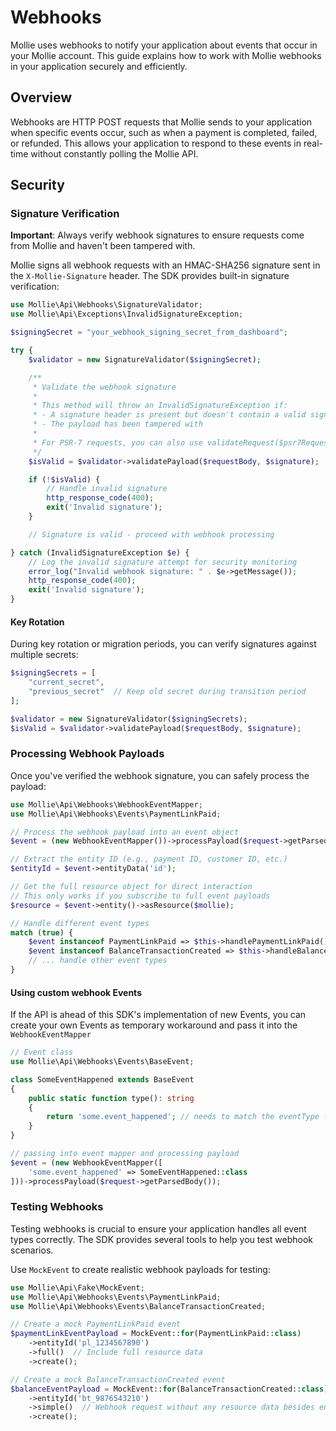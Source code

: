 # Webhooks

Mollie uses webhooks to notify your application about events that occur in your Mollie account. This guide explains how to work with Mollie webhooks in your application securely and efficiently.

## Overview

Webhooks are HTTP POST requests that Mollie sends to your application when specific events occur, such as when a payment is completed, failed, or refunded. This allows your application to respond to these events in real-time without constantly polling the Mollie API.

## Security

### Signature Verification

**Important**: Always verify webhook signatures to ensure requests come from Mollie and haven't been tampered with.

Mollie signs all webhook requests with an HMAC-SHA256 signature sent in the `X-Mollie-Signature` header. The SDK provides built-in signature verification:

```php
use Mollie\Api\Webhooks\SignatureValidator;
use Mollie\Api\Exceptions\InvalidSignatureException;

$signingSecret = "your_webhook_signing_secret_from_dashboard";

try {
    $validator = new SignatureValidator($signingSecret);

    /**
     * Validate the webhook signature
     *
     * This method will throw an InvalidSignatureException if:
     * - A signature header is present but doesn't contain a valid signature
     * - The payload has been tampered with
     *
     * For PSR-7 requests, you can also use validateRequest($psr7Request)
     */
    $isValid = $validator->validatePayload($requestBody, $signature);

    if (!$isValid) {
        // Handle invalid signature
        http_response_code(400);
        exit('Invalid signature');
    }

    // Signature is valid - proceed with webhook processing

} catch (InvalidSignatureException $e) {
    // Log the invalid signature attempt for security monitoring
    error_log("Invalid webhook signature: " . $e->getMessage());
    http_response_code(400);
    exit('Invalid signature');
}
```

#### Key Rotation

During key rotation or migration periods, you can verify signatures against multiple secrets:

```php
$signingSecrets = [
    "current_secret",
    "previous_secret"  // Keep old secret during transition period
];

$validator = new SignatureValidator($signingSecrets);
$isValid = $validator->validatePayload($requestBody, $signature);
```

### Processing Webhook Payloads

Once you've verified the webhook signature, you can safely process the payload:

```php
use Mollie\Api\Webhooks\WebhookEventMapper;
use Mollie\Api\Webhooks\Events\PaymentLinkPaid;

// Process the webhook payload into an event object
$event = (new WebhookEventMapper())->processPayload($request->getParsedBody());

// Extract the entity ID (e.g., payment ID, customer ID, etc.)
$entityId = $event->entityData('id');

// Get the full resource object for direct interaction
// This only works if you subscribe to full event payloads
$resource = $event->entity()->asResource($mollie);

// Handle different event types
match (true) {
    $event instanceof PaymentLinkPaid => $this->handlePaymentLinkPaid(),
    $event instanceof BalanceTransactionCreated => $this->handleBalanceTransactionCreated(),
    // ... handle other event types
}
```

#### Using custom webhook Events
If the API is ahead of this SDK's implementation of new Events, you can create your own Events as temporary workaround and pass it into the `WebhookEventMapper`

```php
// Event class
use Mollie\Api\Webhooks\Events\BaseEvent;

class SomeEventHappened extends BaseEvent
{
    public static function type(): string
    {
        return 'some.event_happened'; // needs to match the eventType from the documentation
    }
}

// passing into event mapper and processing payload
$event = (new WebhookEventMapper([
    'some.event_happened' => SomeEventHappened::class
]))->processPayload($request->getParsedBody());
```

### Testing Webhooks

Testing webhooks is crucial to ensure your application handles all event types correctly. The SDK provides several tools to help you test webhook scenarios.

Use `MockEvent` to create realistic webhook payloads for testing:

```php
use Mollie\Api\Fake\MockEvent;
use Mollie\Api\Webhooks\Events\PaymentLinkPaid;
use Mollie\Api\Webhooks\Events\BalanceTransactionCreated;

// Create a mock PaymentLinkPaid event
$paymentLinkEventPayload = MockEvent::for(PaymentLinkPaid::class)
    ->entityId('pl_1234567890')
    ->full()  // Include full resource data
    ->create();

// Create a mock BalanceTransactionCreated event
$balanceEventPayload = MockEvent::for(BalanceTransactionCreated::class)
    ->entityId('bt_9876543210')
    ->simple()  // Webhook request without any resource data besides entityId
    ->create();
```
